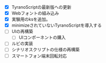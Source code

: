 - [x] TyranoScriptの最新版への更新
- [x] Webフォントの組み込み
- [x] 実験用のksを追加。
- [x] minimizeされていないTyranoScriptを導入する
- [ ] UIの再構築
  - [ ] UIコンポーネントの購入
- [ ] ルビの実装
- [ ] シナリオスクリプトの仕様の再構築
- [ ] スマートフォン端末回転対応
